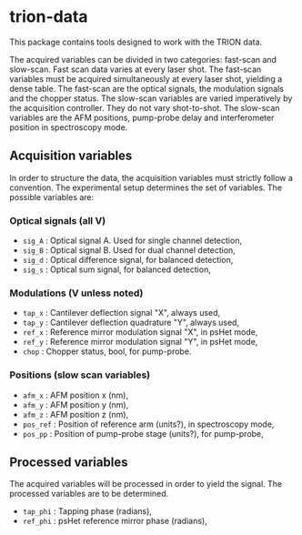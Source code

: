 # trion-data
This package contains tools designed to work with the TRION data.

The acquired variables can be divided in two categories: fast-scan and 
slow-scan. Fast scan data varies at every laser shot. The fast-scan variables 
must be acquired simultaneously at every laser shot, yielding a dense table. 
The fast-scan are the optical signals, the modulation signals and the chopper
status. The slow-scan variables are varied imperatively by the acquisition
controller. They do not vary shot-to-shot. The slow-scan variables are
the AFM positions, pump-probe delay and interferometer position in spectroscopy
mode.

## Acquisition variables
In order to structure the data, the acquisition variables must strictly follow
a convention. The experimental setup determines the set of variables. The
possible variables are:

### Optical signals (all V)
* `sig_A` : Optical signal A. Used for single channel detection,
* `sig_B` : Optical signal B. Used for dual channel detection,
* `sig_d` : Optical difference signal, for balanced detection,
* `sig_s` : Optical sum signal, for balanced detection,

### Modulations (V unless noted)
* `tap_x` : Cantilever deflection signal "X", always used,
* `tap_y` : Cantilever deflection quadrature "Y", always used,
* `ref_x` : Reference mirror modulation signal "X", in psHet mode,
* `ref_y` : Reference mirror modulation signal "Y", in psHet mode,
* `chop` : Chopper status, bool, for pump-probe.

### Positions (slow scan variables)
* `afm_x` : AFM position x (nm),
* `afm_y` : AFM position y (nm),
* `afm_z` : AFM position z (nm),
* `pos_ref` : Position of reference arm (units?), in spectroscopy mode, 
* `pos_pp` : Position of pump-probe stage (units?), for pump-probe,

## Processed variables
The acquired variables will be processed in order to yield the signal. The 
processed variables are to be determined.

* `tap_phi` : Tapping phase (radians),
* `ref_phi` : psHet reference mirror phase (radians),

